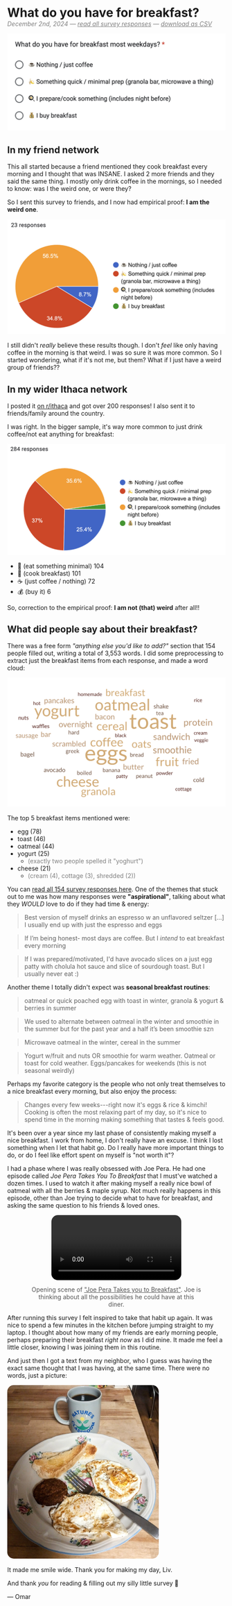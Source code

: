 <h1 style="margin-bottom:0px">
 What do you have for breakfast?
</h1>

<meta property="og:image" content="images/word-cloud.png">

<p style="color:gray; font-style:italic; margin-top:0px">
December 2nd, 2024 — <a href="assets/breakfast-responses.html" target="_blank" style="color:gray">read all survey responses</a> — <a href="assets/1_breakfast.csv" target="_blank" style="color:gray">download as CSV</a> 
</p>

![](images/breakfast.png)

## In my friend network

This all started because a friend mentioned they cook breakfast every morning and I thought that was INSANE. I asked 2 more friends and they said the same thing. I mostly only drink coffee in the mornings, so I needed to know: was I the weird one, or were they?

So I sent this survey to friends, and I now had empirical proof: **I am  the weird one**.

![](images/breakfast_results_friends.jpeg)

I still didn't _really_ believe these results though. I don't _feel_ like only having coffee in the morning is that weird. I was so sure it was more common. So I started wondering, what if it's not me, but them? What if I just have a weird group of friends??

## In my wider Ithaca network

I posted it [on r/ithaca](https://www.reddit.com/r/ithaca/comments/1h5s4oe/what_do_you_have_for_breakfast_most_days/
) and got over 200 responses! I also sent it to friends/family around the country. 

I was right. In the bigger sample, it's way more common to just drink coffee/not eat anything for breakfast:

![](images/breakfast_results.jpeg)

- 🍌 (eat something minimal) 104
- 🍳 (cook breakfast) 101 
- ☕️ (just coffee / nothing) 72
- 💰 (buy it) 6

So, correction to the empirical proof: **I am not (that) weird** after all!!

<!-- I don't think the 6 people who 💰 buy breakfast most days are "the 1%", because, first of all, they are technically the 2%. Second,  -->

## What did people say about their breakfast?

There was a free form _"anything else you'd like to add?"_ section that 154 people filled out, writing a total of 3,553 words. I did some preprocessing to extract just the breakfast items from each response, and made a word cloud:

![](images/word-cloud.png)

The top 5 breakfast items mentioned were: 

- egg (78)
- toast (46)
- oatmeal (44)
- yogurt (25) 
  - <span style="color:gray">(exactly two people spelled it "yoghurt")</span>
- cheese (21)
  - <span style="color:gray">(cream (4), cottage (3), shredded (2))</span>

You can <a href="assets/breakfast-responses.html" target="_blank">read all 154 survey responses here</a>. One of the themes that stuck out to me was how many responses were **"aspirational"**, talking about what they _WOULD_ love to do if they had time & energy:

> Best version of myself drinks an espresso w an unflavored seltzer [...] I usually end up with just the espresso and eggs

> If I’m being honest- most days are coffee. But I *intend* to eat breakfast every morning

> If I was prepared/motivated, I'd have avocado slices on a just egg patty with cholula hot sauce and slice of sourdough toast. But I usually never eat :)

Another theme I totally didn't expect was **seasonal breakfast routines**:

> oatmeal or quick poached egg with toast in winter, granola & yogurt & berries in summer

> We used to alternate between oatmeal in the winter and smoothie in the summer but for the past year and a half it’s been smoothie szn

> Microwave oatmeal in the winter, cereal in the summer

> Yogurt w/fruit and nuts OR smoothie for warm weather. Oatmeal or toast for cold weather. Eggs/pancakes for weekends (this is not seasonal weirdly)

Perhaps my favorite category is the people who not only treat themselves to a nice breakfast every morning, but also enjoy the process:

> Changes every few weeks---right now it's eggs & rice & kimchi! Cooking is often the most relaxing part of my day, so it's nice to spend time in the morning making something that tastes & feels good.

It's been over a year since my last phase of consistently making myself a nice breakfast. I work from home, I don't really have an excuse. I think I lost something when I let that habit go. Do I really have more important things to do, or do I feel like effort spent on myself is "not worth it"? 

I had a phase where I was really obsessed with Joe Pera. He had one episode called _Joe Pera Takes You To Breakfast_ that I must've watched a dozen times. I used to watch it after making myself a really nice bowl of oatmeal with all the berries & maple syrup. Not much really happens in this episode, other than Joe trying to decide what to have for breakfast, and asking the same question to his friends & loved ones.

<center>
    <video style="max-width:600px; border-radius: 15px;" src="assets/joe-pera-breakfast.mp4" autoplay="autoplay" mute loop></video>
    <p style="margin-top: 10px; font-size: 14px; color: #555; max-width:400px;">
        Opening scene of <a href="https://www.youtube.com/watch?v=gFmwV7_i4Lk" target="_blank" style="color:#555; text-decoration:underline">"Joe Pera Takes you to Breakfast"</a>. Joe is thinking about all the possibilities he could have at this diner. 
    </p>
</center>

After running this survey I felt inspired to take that habit up again. It was nice to spend a few minutes in the kitchen before jumping straight to my laptop. I thought about how many of my friends are early morning people, perhaps preparing their breakfast _right now_ as I did mine. It made me feel a little closer, knowing I was joining them in this routine.

And just then I got a text from my neighbor, who I guess was having the exact same thought that I was having, at the same time. There were no words, just a picture:

<img src="images/neighbor-breakfast.jpeg"
    style="max-width:350px; border-radius: 15px;"
/>

It made me smile wide. Thank you for making my day, Liv. 

And thank _you_ for reading & filling out my silly little survey 💜

— Omar

<!-- 
NOTES


- seasonally!!
- I learned what my friends were, felt a sense of connection making my own breakfast
- how many were aspirational


- "why did it feel so good"

> I don’t know why it felt fun to type this out but it did.

- recommendations

> I drink smoothies, ensure, chobani, chatty cathy! (Best smoothies in ithaca is chatty Cathy)

- the funny stuff

> Either skip it entirely or a bowl of wheatabix / raisin bran (I promise I'm not 80)

> Cold Hawaiian pizza is the best breakfast food. I said what I said.

> breakfast is for weekends and vacations!

> 6 eggs, toast, blueberry/spinach smoothly. Every day for nearly 20 years



the greatest conviction!!!

> I ALWAYS eat breakfast. Never leave my house without eating. -->
